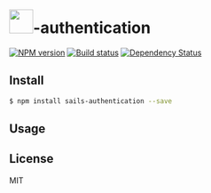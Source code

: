 # <img src="http://cdn.tjw.io/images/sails-logo.png" height='43px' />-authentication

[![NPM version][npm-image]][npm-url]
[![Build status][travis-image]][travis-url]
[![Dependency Status][daviddm-image]][daviddm-url]

## Install
```sh
$ npm install sails-authentication --save
```

## Usage



## License
MIT

[sails-logo]: http://cdn.tjw.io/images/sails-logo.png
[sails-url]: https://sailsjs.org
[npm-image]: https://img.shields.io/npm/v/sails-authentication.svg?style=flat
[npm-url]: https://npmjs.org/package/sails-authentication
[travis-image]: https://img.shields.io/travis/tjwebb/sails-authentication.svg?style=flat
[travis-url]: https://travis-ci.org/tjwebb/sails-authentication
[daviddm-image]: http://img.shields.io/david/tjwebb/sails-authentication.svg?style=flat
[daviddm-url]: https://david-dm.org/tjwebb/sails-authentication
